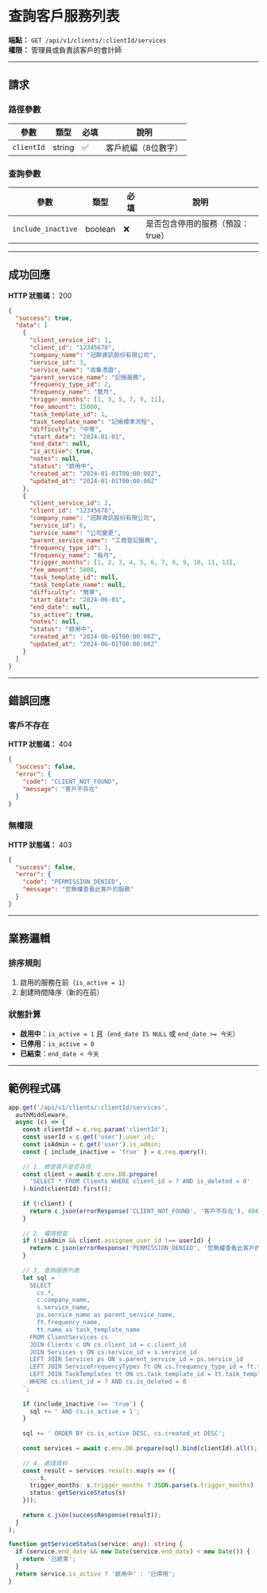 # 查詢客戶服務列表

**端點：** `GET /api/v1/clients/:clientId/services`  
**權限：** 管理員或負責該客戶的會計師

---

## 請求

### 路徑參數
| 參數 | 類型 | 必填 | 說明 |
|-----|------|------|------|
| `clientId` | string | ✅ | 客戶統編（8位數字）|

### 查詢參數
| 參數 | 類型 | 必填 | 說明 |
|-----|------|------|------|
| `include_inactive` | boolean | ❌ | 是否包含停用的服務（預設：true）|

---

## 成功回應

**HTTP 狀態碼：** 200

```json
{
  "success": true,
  "data": [
    {
      "client_service_id": 1,
      "client_id": "12345678",
      "company_name": "冠群資訊股份有限公司",
      "service_id": 3,
      "service_name": "收集憑證",
      "parent_service_name": "記帳服務",
      "frequency_type_id": 2,
      "frequency_name": "雙月",
      "trigger_months": [1, 3, 5, 7, 9, 11],
      "fee_amount": 15000,
      "task_template_id": 1,
      "task_template_name": "記帳標準流程",
      "difficulty": "中等",
      "start_date": "2024-01-01",
      "end_date": null,
      "is_active": true,
      "notes": null,
      "status": "啟用中",
      "created_at": "2024-01-01T00:00:00Z",
      "updated_at": "2024-01-01T00:00:00Z"
    },
    {
      "client_service_id": 2,
      "client_id": "12345678",
      "company_name": "冠群資訊股份有限公司",
      "service_id": 6,
      "service_name": "公司變更",
      "parent_service_name": "工商登記服務",
      "frequency_type_id": 1,
      "frequency_name": "每月",
      "trigger_months": [1, 2, 3, 4, 5, 6, 7, 8, 9, 10, 11, 12],
      "fee_amount": 5000,
      "task_template_id": null,
      "task_template_name": null,
      "difficulty": "簡單",
      "start_date": "2024-06-01",
      "end_date": null,
      "is_active": true,
      "notes": null,
      "status": "啟用中",
      "created_at": "2024-06-01T00:00:00Z",
      "updated_at": "2024-06-01T00:00:00Z"
    }
  ]
}
```

---

## 錯誤回應

### 客戶不存在
**HTTP 狀態碼：** 404
```json
{
  "success": false,
  "error": {
    "code": "CLIENT_NOT_FOUND",
    "message": "客戶不存在"
  }
}
```

### 無權限
**HTTP 狀態碼：** 403
```json
{
  "success": false,
  "error": {
    "code": "PERMISSION_DENIED",
    "message": "您無權查看此客戶的服務"
  }
}
```

---

## 業務邏輯

### 排序規則
1. 啟用的服務在前（`is_active = 1`）
2. 創建時間降序（新的在前）

### 狀態計算
- **啟用中**：`is_active = 1` 且（`end_date IS NULL` 或 `end_date >= 今天`）
- **已停用**：`is_active = 0`
- **已結束**：`end_date < 今天`

---

## 範例程式碼

```typescript
app.get('/api/v1/clients/:clientId/services', 
  authMiddleware,
  async (c) => {
    const clientId = c.req.param('clientId');
    const userId = c.get('user').user_id;
    const isAdmin = c.get('user').is_admin;
    const { include_inactive = 'true' } = c.req.query();
    
    // 1. 檢查客戶是否存在
    const client = await c.env.DB.prepare(
      'SELECT * FROM Clients WHERE client_id = ? AND is_deleted = 0'
    ).bind(clientId).first();
    
    if (!client) {
      return c.json(errorResponse('CLIENT_NOT_FOUND', '客戶不存在'), 404);
    }
    
    // 2. 權限檢查
    if (!isAdmin && client.assignee_user_id !== userId) {
      return c.json(errorResponse('PERMISSION_DENIED', '您無權查看此客戶的服務'), 403);
    }
    
    // 3. 查詢服務列表
    let sql = `
      SELECT 
        cs.*,
        c.company_name,
        s.service_name,
        ps.service_name as parent_service_name,
        ft.frequency_name,
        tt.name as task_template_name
      FROM ClientServices cs
      JOIN Clients c ON cs.client_id = c.client_id
      JOIN Services s ON cs.service_id = s.service_id
      LEFT JOIN Services ps ON s.parent_service_id = ps.service_id
      LEFT JOIN ServiceFrequencyTypes ft ON cs.frequency_type_id = ft.frequency_type_id
      LEFT JOIN TaskTemplates tt ON cs.task_template_id = tt.task_template_id
      WHERE cs.client_id = ? AND cs.is_deleted = 0
    `;
    
    if (include_inactive !== 'true') {
      sql += ' AND cs.is_active = 1';
    }
    
    sql += ' ORDER BY cs.is_active DESC, cs.created_at DESC';
    
    const services = await c.env.DB.prepare(sql).bind(clientId).all();
    
    // 4. 處理資料
    const result = services.results.map(s => ({
      ...s,
      trigger_months: s.trigger_months ? JSON.parse(s.trigger_months) : null,
      status: getServiceStatus(s)
    }));
    
    return c.json(successResponse(result));
  }
);

function getServiceStatus(service: any): string {
  if (service.end_date && new Date(service.end_date) < new Date()) {
    return '已結束';
  }
  return service.is_active ? '啟用中' : '已停用';
}
```





